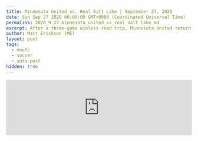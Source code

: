 ```yaml
---
title: Minnesota United vs. Real Salt Lake | September 27, 2020
date: Sun Sep 27 2020 00:00:00 GMT+0000 (Coordinated Universal Time)
permalink: 2020_9_27_minnesota_united_vs_real_salt_lake_md
excerpt: After a three-game winless road trip, Minnesota United return to Allianz Field, where they last won consecutive games, to take on Real Salt Lake Sunday night with just one point separating the Western Conference foes.
author: Matt Erickson (ME)
layout: post
tags:
  - mnufc
  - soccer
  - auto-post
hidden: true
---
```

<div class='soccer-video-wrapper'>
    <iframe class='soccer-video' width='100%' height='auto' frameborder='0' allowfullscreen src='https://www.mnufc.com/iframe-video?brightcove_id=6195128048001&brightcove_player_id=default&brightcove_account_id=5534894110001'></iframe>
  </div>